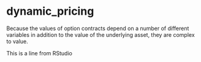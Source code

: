 # dynamic_pricing
Because the values of option contracts depend on a number of different variables in addition to the value of the underlying asset, they are complex to value. 


This is a line from RStudio
